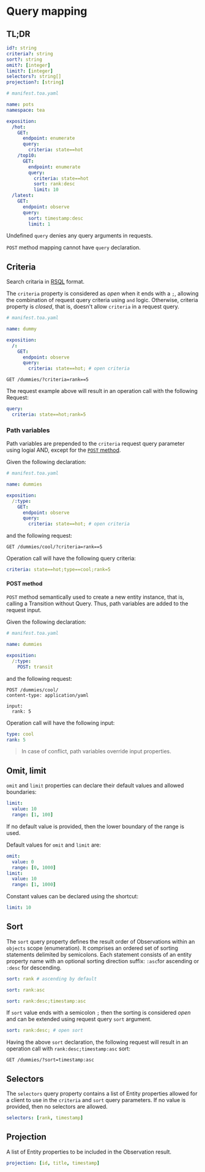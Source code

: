 # Query mapping

## TL;DR

```yaml
id?: string
criteria?: string
sort?: string
omit?: [integer]
limit?: [integer]
selectors?: string[]
projection?: [string]
```

```yaml
# manifest.toa.yaml

name: pots
namespace: tea

exposition:
  /hot:
    GET:
      endpoint: enumerate
      query:
        criteria: state==hot
    /top10:
      GET:
        endpoint: enumerate
        query:
          criteria: state==hot
          sort: rank:desc
          limit: 10
  /latest:
    GET:
      endpoint: observe
      query:
        sort: timestamp:desc
        limit: 1
```

Undefined `query` denies any query arguments in requests.

`POST` method mapping cannot have `query` declaration.

## Criteria

Search critaria in [RSQL](https://github.com/jirutka/rsql-parser) format.

The `criteria` property is considered as *open* when it ends with a `;`, allowing the combination of
request query criteria using `and` logic.
Otherwise, criteria property is *closed*, that is, doesn't allow `criteria` in a request query.

```yaml
# manifest.toa.yaml

name: dummy

exposition:
  /:
    GET:
      endpoint: observe
      query:
        criteria: state==hot; # open criteria
```

```http
GET /dummies/?criteria=rank==5
```

The request example above will result in an operation call with the following Request:

```yaml
query:
  criteria: state==hot;rank=5
```

### Path variables

Path variables are prepended to the `criteria` request query parameter using logial AND,
except for the [`POST` method](#post-method).

Given the following declaration:

```yaml
# manifest.toa.yaml

name: dummies

exposition:
  /:type:
    GET:
      endpoint: observe
      query:
        criteria: state==hot; # open criteria
```

and the following request:

```http request
GET /dummies/cool/?criteria=rank==5
```

Operation call will have the following query criteria:

```yaml
criteria: state==hot;type==cool;rank=5
```

#### POST method

`POST` method semantically used to create a new entity instance, that is, calling a Transition
without Query.
Thus, path variables are added to the request input.

Given the following declaration:

```yaml
# manifest.toa.yaml

name: dummies

exposition:
  /:type:
    POST: transit
```

and the following request:

```http request
POST /dummies/cool/
content-type: application/yaml

input:
  rank: 5
```

Operation call will have the following input:

```yaml
type: cool
rank: 5
```

> In case of conflict, path variables override input properties.

## Omit, limit

`omit` and `limit` properties can declare their default values and allowed boundaries:

```yaml
limit:
  value: 10
  range: [1, 100]
```

If no default value is provided, then the lower boundary of the range is used.

Default values for `omit` and `limit` are:

```yaml
omit:
  value: 0
  range: [0, 1000]
limit:
  value: 10
  range: [1, 1000]
```

Constant values can be declared using the shortcut:

```yaml
limit: 10
```

## Sort

The `sort` query property defines the result order of Observations within an `objects` scope
(enumeration).
It comprises an ordered set of sorting statements delimited by semicolons.
Each statement consists of an entity property name with an optional sorting direction suffix:
`:asc`for ascending or `:desc` for descending.

```yaml
sort: rank # ascending by default
```

```yaml
sort: rank:asc
```

```yaml
sort: rank:desc;timestamp:asc
```

If `sort` value ends with a semicolon `;` then the sorting is considered *open*
and can be extended using request query `sort` argument.

```yaml
sort: rank:desc; # open sort
```

Having the above `sort` declaration, the following request will result in an operation call
with `rank:desc;timestamp:asc` sort:

```http
GET /dummies/?sort=timestamp:asc
```

## Selectors

The `selectors` query property contains a list of Entity properties allowed for a client to use in
the `criteria` and `sort` query parameters.
If no value is provided, then no selectors are allowed.

```yaml
selectors: [rank, timestamp]
```

## Projection

A list of Entity properties to be included in the Observation result.

```yaml
projection: [id, title, timestamp]
```
